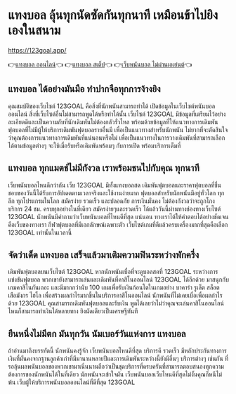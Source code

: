
# แทงบอล ลุ้นทุกนัดซัดกันทุกนาที เหมือนข้าไปยิงเองในสนาม

https://123goal.app/


👉[แทงบอล ออนไลน์](https://123goal.app/)👈
👉[แทงบอล สเต็ป](https://123goal.app/)👈
👉[เว็บพนันบอล ไม่ผ่านเอเย่นต์](https://123goal.app/)👈

## แทงบอล ได้อย่างมันมือ ทำปากจือทุกการง้างยิง
คุณสมบัติของเว็บไซต์ 123GOAL คือสิ่งที่นักพนันสามารถทำได้ เปิดข้อมูลในเว็บไซต์พนันบอลออนไลน์ สิ่งที่เว็บไซต์อื่นไม่สามารถพูดได้หรือทำได้นั้น  เว็บไซต์ 123GOAL มีข้อมูลที่เตรียมไว้อย่างละเอียดดีและเป็นความลับที่นักเดิมพันไม่ต้องกลัวรั่วไหล พร้อมด้วยข้อมูลที่ให้แนวทางการเดิมพันฟุตบอลที่ไม่มีผู้ให้บริการเดิมพันฟุตบอลรายอื่นมี เพื่อเป็นแนวทางสำหรับนักพนัน ไม่ยากที่จะตัดสินใจว่าคุณต้องการแนวทางการเดิมพันที่แน่นอนหรือไม่ เพื่อเป็นแนวทางในการวางเดิมพันที่สามารถเลือกได้ตามข้อมูลต่างๆ จะใช้เมื่อรับหรือเดิมพันพร้อมๆ กับการเปิด พร้อมบริการเต็มที่
## แทงบอล ทุกแมตช์ไม่มีกังวล เราพร้อมชนไปกับคุณ ทุกนาที
เว็บพนันบอลไหนดีกว่ากัน เว็บ 123GOAL มีทั้งแทงบอลสด เดิมพันฟุตบอลและราคาฟุตบอลที่ชื่นชอบของวันนี้ได้รับการอัปเดตตามเวลาจริงและใช้งานง่ายมาก ฟุตบอลสำหรับนักพนันมีอยู่ทั่วโลก ทุกลีก ทุกโปรแกรมในโลก สมัครง่าย รวดเร็ว และปลอดภัย การเงินมั่นคง ไม่ต้องกังวลว่าจะถูกโกง บริการ 24 ชม. ครบทุกอย่างในที่เดียว สมัครง่ายๆและรวดเร็ว ได้แล้ววันนี้ผ่านทางช่องทางเว็บไซต์ 123GOAL นักพนันมีคำถามว่าเว็บพนันบอลที่ไหนดีที่สุด แน่นอน ทางเราได้ให้คำตอบได้อย่างชัดเจนคือเว็บของทางเรา กีฬาฟุตบอลที่มีเอกลักษณ์เฉพาะตัว เว็บไซต์เกมที่ดีแล้วครบเครื่องมากที่สุดคือเลือก 123GOAL เท่านั้นในเวลานี้
## จัดว่าเด็ด แทงบอล  เสร็จแล้วมาเติมความฟินระหว่างพักครึ่ง
เดิมพันฟุตบอลบนเว็บไซต์ 123GOAL หากนักพนันเบื่อที่จะดูบอลสดที่ 123GOAL ระหว่างการแข่งขันฟุตบอล พวกเขายังสามารถเล่นและเดิมพันที่คาสิโนออนไลน์ 123GOAL ได้อีกด้วย มาสนุกกับเกมคาสิโนกันเถอะ และมีมากกว่านับ 100 เกมเพื่อรับเงินก้อนโตในเกมอย่าง บาคาร่า รูเล็ต สล็อต เสือมังกร ไฮโล เพื่อสร้างผลกำไรมากขึ้นในบริการคาสิโนออนไลน์ นักพนันที่ไม่เคยเบื่อเพื่อผลกำไร ด้วย 123GOAL คุณสามารถเดิมพันฟุตบอลและรับเงิน พูดได้เลยว่าไม่ว่าคุณจะเล่นคาสิโนออนไลน์ไหนก็สามารถทำเงินได้หลายทาง ยิงนัดเดียวเป็นเศรษฐีทันที
## ยืนหนึ่งไม่มีตก มันทุกวัน นัมเบอร์วันแห่งการ แทงบอล    
ถ้าอ่านมาถึงบรรทัดนี้ นักพนันคงรู้จัก เว็บพนันบอลไหนดีที่สุด บริการดี รวดเร็ว มีหลักประกันทางการเงินที่มั่นคงจากฐานลูกค้าเก่าที่มีมานานหลายปีและการเดิมพันระหว่างนี้ยังมีอื่นๆ บริการต่างๆ เช่นกัน ที่รอลุ้นผลพนันบอลของพวกเขามาเนิ่นนานถือว่าเป็นชุดบริการที่ครบครันที่สามารถตอบสนองทุกความต้องการของนักพนันได้ในที่เดียว นักพนันจะเข้าใจมัน เว็บพนันบอลเว็บไหนดีที่สุดไม่งั้นคุณก็หนีไม่พ้น เว็บผู้ให้บริการพนันบอลออนไลน์ที่ดีที่สุด 123GOAL
